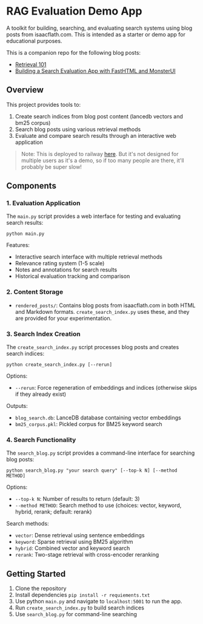 # RAG Evaluation Demo App

A toolkit for building, searching, and evaluating search systems using blog posts from isaacflath.com.  This is intended as a starter or demo app for educational purposes.

This is a companion repo for the following blog posts:
- [Retrieval 101](https://isaacflath.com/blog/blog_post?fpath=posts%2F2025-03-17-Retrieval101.ipynb)
- [Building a Search Evaluation App with FastHTML and MonsterUI](https://isaacflath.com/blog/blog_post?fpath=posts%2F2025-03-18-Builing-a-search-eval-app-fasthtml-monsterui.ipynb)

## Overview

This project provides tools to:

1. Create search indices from blog post content (lancedb vectors and bm25 corpus)
2. Search blog posts using various retrieval methods
3. Evaluate and compare search results through an interactive web application

> Note:  This is deployed to railway [here](https://search-eval-demo-production.up.railway.app/).  But it's not designed for multiple users as it's a demo, so if too many people are there, it'll probably be super slow!
> 
## Components

### 1. Evaluation Application

The `main.py` script provides a web interface for testing and evaluating search results:

```
python main.py
```

Features:
- Interactive search interface with multiple retrieval methods
- Relevance rating system (1-5 scale)
- Notes and annotations for search results
- Historical evaluation tracking and comparison

### 2. Content Storage

- `rendered_posts/`: Contains blog posts from isaacflath.com in both HTML and Markdown formats.  `create_search_index.py` uses these, and they are provided for your experimentation.

### 3. Search Index Creation

The `create_search_index.py` script processes blog posts and creates search indices:

```
python create_search_index.py [--rerun]
```

Options:
- `--rerun`: Force regeneration of embeddings and indices (otherwise skips if they already exist)

Outputs:
- `blog_search.db`: LanceDB database containing vector embeddings
- `bm25_corpus.pkl`: Pickled corpus for BM25 keyword search

### 4. Search Functionality

The `search_blog.py` script provides a command-line interface for searching blog posts:

```
python search_blog.py "your search query" [--top-k N] [--method METHOD]
```

Options:
- `--top-k N`: Number of results to return (default: 3)
- `--method METHOD`: Search method to use (choices: vector, keyword, hybrid, rerank; default: rerank)

Search methods:
- `vector`: Dense retrieval using sentence embeddings
- `keyword`: Sparse retrieval using BM25 algorithm
- `hybrid`: Combined vector and keyword search
- `rerank`: Two-stage retrieval with cross-encoder reranking

## Getting Started

1. Clone the repository
2. Install dependencies `pip install -r requiements.txt`
3. Use python `main.py` and navigate to `localhost:5001` to run the app.
4. Run `create_search_index.py` to build search indices
5. Use `search_blog.py` for command-line searching
